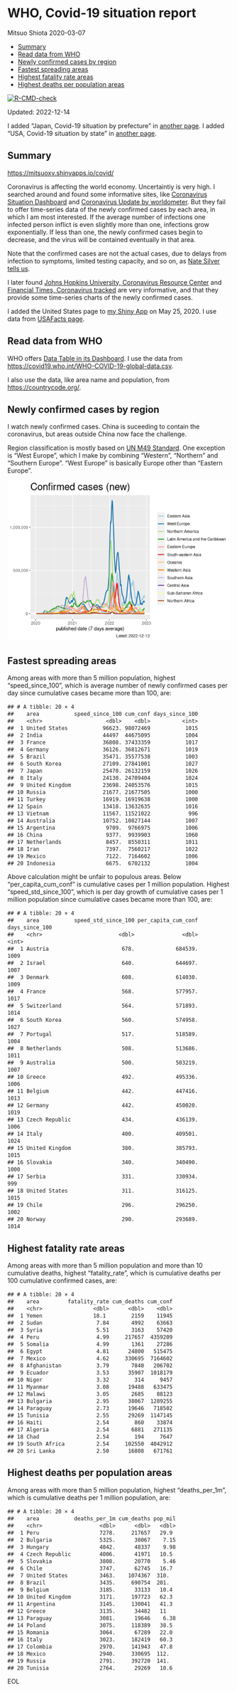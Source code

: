WHO, Covid-19 situation report
================
Mitsuo Shiota
2020-03-07

- <a href="#summary" id="toc-summary">Summary</a>
- <a href="#read-data-from-who" id="toc-read-data-from-who">Read data from
  WHO</a>
- <a href="#newly-confirmed-cases-by-region"
  id="toc-newly-confirmed-cases-by-region">Newly confirmed cases by
  region</a>
- <a href="#fastest-spreading-areas"
  id="toc-fastest-spreading-areas">Fastest spreading areas</a>
- <a href="#highest-fatality-rate-areas"
  id="toc-highest-fatality-rate-areas">Highest fatality rate areas</a>
- <a href="#highest-deaths-per-population-areas"
  id="toc-highest-deaths-per-population-areas">Highest deaths per
  population areas</a>

<!-- badges: start -->

[![R-CMD-check](https://github.com/mitsuoxv/covid/actions/workflows/R-CMD-check.yaml/badge.svg)](https://github.com/mitsuoxv/covid/actions/workflows/R-CMD-check.yaml)
<!-- badges: end -->

Updated: 2022-12-14

I added “Japan, Covid-19 situation by prefecture” in [another
page](Japan.md). I added “USA, Covid-19 situation by state” in [another
page](USA.md).

## Summary

<https://mitsuoxv.shinyapps.io/covid/>

Coronavirus is affecting the world economy. Uncertaintiy is very high. I
searched around and found some informative sites, like [Coronavirus
Situation
Dashboard](https://who.maps.arcgis.com/apps/opsdashboard/index.html#/c88e37cfc43b4ed3baf977d77e4a0667)
and [Coronavirus Update by
worldometer](https://www.worldometers.info/coronavirus/). But they fail
to offer time-series data of the newly confirmed cases by each area, in
which I am most interested. If the average number of infections one
infected person inflict is even slightly more than one, infections grow
exponentially. If less than one, the newly confirmed cases begin to
decrease, and the virus will be contained eventually in that area.

Note that the confirmed cases are not the actual cases, due to delays
from infection to symptoms, limited testing capacity, and so on, as
[Nate Silver tells
us](https://fivethirtyeight.com/features/coronavirus-case-counts-are-meaningless/).

I later found [Johns Hopkins University, Coronavirus Resource
Center](https://coronavirus.jhu.edu/) and [Financial Times, Coronavirus
tracked](https://www.ft.com/content/a26fbf7e-48f8-11ea-aeb3-955839e06441)
are very informative, and that they provide some time-series charts of
the newly confirmed cases.

I added the United States page to [my Shiny
App](https://mitsuoxv.shinyapps.io/covid/) on May 25, 2020. I use data
from [USAFacts
page](https://usafacts.org/visualizations/coronavirus-covid-19-spread-map/).

## Read data from WHO

WHO offers [Data Table in its Dashboard](https://covid19.who.int/table).
I use the data from
<https://covid19.who.int/WHO-COVID-19-global-data.csv>.

I also use the data, like area name and population, from
<https://countrycode.org/>.

## Newly confirmed cases by region

I watch newly confirmed cases. China is suceeding to contain the
coronavirus, but areas outside China now face the challenge.

Region classification is mostly based on [UN M49
Standard](https://unstats.un.org/unsd/methodology/m49/). One exception
is “West Europe”, which I make by combining “Western”, “Northern” and
“Southern Europe”. “West Europe” is basically Europe other than “Eastern
Europe”.

![](README_files/figure-gfm/chart-1.png)<!-- -->

## Fastest spreading areas

Among areas with more than 5 million population, highest
“speed_since_100”, which is average number of newly confirmed cases per
day since cumulative cases became more than 100, are:

    ## # A tibble: 20 × 4
    ##    area           speed_since_100 cum_conf days_since_100
    ##    <chr>                    <dbl>    <dbl>          <int>
    ##  1 United States           96623. 98072469           1015
    ##  2 India                   44497  44675095           1004
    ##  3 France                  36808. 37433359           1017
    ##  4 Germany                 36126. 36812671           1019
    ##  5 Brazil                  35471. 35577538           1003
    ##  6 South Korea             27109. 27841001           1027
    ##  7 Japan                   25470. 26132159           1026
    ##  8 Italy                   24130. 24709404           1024
    ##  9 United Kingdom          23698. 24053576           1015
    ## 10 Russia                  21677. 21677505           1000
    ## 11 Turkey                  16919. 16919638           1000
    ## 12 Spain                   13418. 13632635           1016
    ## 13 Vietnam                 11567. 11521022            996
    ## 14 Australia               10752. 10827144           1007
    ## 15 Argentina                9709.  9766975           1006
    ## 16 China                    9377.  9939903           1060
    ## 17 Netherlands              8457.  8550311           1011
    ## 18 Iran                     7397.  7560217           1022
    ## 19 Mexico                   7122.  7164602           1006
    ## 20 Indonesia                6675.  6702132           1004

Above calculation might be unfair to populous areas. Below
“per_capita_cum_conf” is cumulative cases per 1 million population.
Highest “speed_std_since_100”, which is per day growth of cumulative
cases per 1 million population since cumulative cases became more than
100, are:

    ## # A tibble: 20 × 4
    ##    area           speed_std_since_100 per_capita_cum_conf days_since_100
    ##    <chr>                        <dbl>               <dbl>          <int>
    ##  1 Austria                       678.             684539.           1009
    ##  2 Israel                        640.             644697.           1007
    ##  3 Denmark                       608.             614030.           1009
    ##  4 France                        568.             577957.           1017
    ##  5 Switzerland                   564.             571893.           1014
    ##  6 South Korea                   560.             574958.           1027
    ##  7 Portugal                      517.             518589.           1004
    ##  8 Netherlands                   508.             513686.           1011
    ##  9 Australia                     500.             503219.           1007
    ## 10 Greece                        492.             495336.           1006
    ## 11 Belgium                       442.             447416.           1013
    ## 12 Germany                       442.             450020.           1019
    ## 13 Czech Republic                434.             436139.           1006
    ## 14 Italy                         400.             409501.           1024
    ## 15 United Kingdom                380.             385793.           1015
    ## 16 Slovakia                      340.             340490.           1000
    ## 17 Serbia                        331.             330934.            999
    ## 18 United States                 311.             316125.           1015
    ## 19 Chile                         296.             296250.           1002
    ## 20 Norway                        290.             293689.           1014

## Highest fatality rate areas

Among areas with more than 5 million population and more than 10
cumulative deaths, highest “fatality_rate”, which is cumulative deaths
per 100 cumulative confirmed cases, are:

    ## # A tibble: 20 × 4
    ##    area         fatality_rate cum_deaths cum_conf
    ##    <chr>                <dbl>      <dbl>    <dbl>
    ##  1 Yemen                18.1        2159    11945
    ##  2 Sudan                 7.84       4992    63663
    ##  3 Syria                 5.51       3163    57420
    ##  4 Peru                  4.99     217657  4359209
    ##  5 Somalia               4.99       1361    27286
    ##  6 Egypt                 4.81      24800   515475
    ##  7 Mexico                4.62     330695  7164602
    ##  8 Afghanistan           3.79       7840   206702
    ##  9 Ecuador               3.53      35907  1018179
    ## 10 Niger                 3.32        314     9457
    ## 11 Myanmar               3.08      19488   633475
    ## 12 Malawi                3.05       2685    88123
    ## 13 Bulgaria              2.95      38067  1289255
    ## 14 Paraguay              2.73      19646   718502
    ## 15 Tunisia               2.55      29269  1147145
    ## 16 Haiti                 2.54        860    33874
    ## 17 Algeria               2.54       6881   271135
    ## 18 Chad                  2.54        194     7647
    ## 19 South Africa          2.54     102550  4042912
    ## 20 Sri Lanka             2.50      16808   671761

## Highest deaths per population areas

Among areas with more than 5 million population, highest
“deaths_per_1m”, which is cumulative deaths per 1 million population,
are:

    ## # A tibble: 20 × 4
    ##    area           deaths_per_1m cum_deaths pop_mil
    ##    <chr>                  <dbl>      <dbl>   <dbl>
    ##  1 Peru                   7278.     217657   29.9 
    ##  2 Bulgaria               5325.      38067    7.15
    ##  3 Hungary                4842.      48337    9.98
    ##  4 Czech Republic         4006.      41971   10.5 
    ##  5 Slovakia               3808.      20770    5.46
    ##  6 Chile                  3747.      62745   16.7 
    ##  7 United States          3463.    1074367  310.  
    ##  8 Brazil                 3435.     690754  201.  
    ##  9 Belgium                3185.      33133   10.4 
    ## 10 United Kingdom         3171.     197723   62.3 
    ## 11 Argentina              3145.     130041   41.3 
    ## 12 Greece                 3135.      34482   11   
    ## 13 Paraguay               3081.      19646    6.38
    ## 14 Poland                 3075.     118389   38.5 
    ## 15 Romania                3064.      67289   22.0 
    ## 16 Italy                  3023.     182419   60.3 
    ## 17 Colombia               2970.     141943   47.8 
    ## 18 Mexico                 2940.     330695  112.  
    ## 19 Russia                 2791.     392720  141.  
    ## 20 Tunisia                2764.      29269   10.6

EOL
